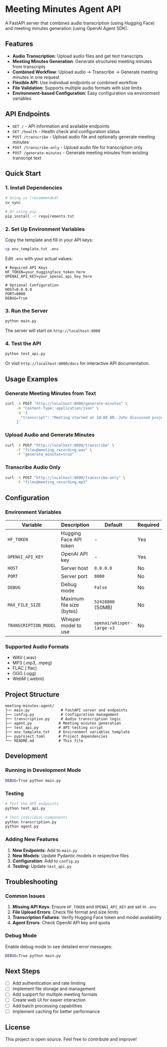 # Meeting Minutes Agent API

A FastAPI server that combines audio transcription (using Hugging Face) and meeting minutes generation (using OpenAI Agent SDK).

## Features

- **Audio Transcription**: Upload audio files and get text transcripts
- **Meeting Minutes Generation**: Generate structured meeting minutes from transcripts
- **Combined Workflow**: Upload audio → Transcribe → Generate meeting minutes in one request
- **Flexible API**: Use individual endpoints or combined workflow
- **File Validation**: Supports multiple audio formats with size limits
- **Environment-based Configuration**: Easy configuration via environment variables

## API Endpoints

- `GET /` - API information and available endpoints
- `GET /health` - Health check and configuration status
- `POST /transcribe` - Upload audio file and optionally generate meeting minutes
- `POST /transcribe-only` - Upload audio file for transcription only
- `POST /generate-minutes` - Generate meeting minutes from existing transcript text

## Quick Start

### 1. Install Dependencies

```bash
# Using uv (recommended)
uv sync

# Or using pip
pip install -r requirements.txt
```

### 2. Set Up Environment Variables

Copy the template and fill in your API keys:

```bash
cp env_template.txt .env
```

Edit `.env` with your actual values:

```env
# Required API Keys
HF_TOKEN=your_huggingface_token_here
OPENAI_API_KEY=your_openai_api_key_here

# Optional Configuration
HOST=0.0.0.0
PORT=8000
DEBUG=True
```

### 3. Run the Server

```bash
python main.py
```

The server will start on `http://localhost:8000`

### 4. Test the API

```bash
python test_api.py
```

Or visit `http://localhost:8000/docs` for interactive API documentation.

## Usage Examples

### Generate Meeting Minutes from Text

```bash
curl -X POST "http://localhost:8000/generate-minutes" \
     -H "Content-Type: application/json" \
     -d '{
       "transcript": "Meeting started at 10:00 AM. John discussed project timeline..."
     }'
```

### Upload Audio and Generate Minutes

```bash
curl -X POST "http://localhost:8000/transcribe" \
     -F "file=@meeting_recording.wav" \
     -F "generate_minutes=true"
```

### Transcribe Audio Only

```bash
curl -X POST "http://localhost:8000/transcribe-only" \
     -F "file=@meeting_recording.mp3"
```

## Configuration

### Environment Variables

| Variable | Description | Default | Required |
|----------|-------------|---------|----------|
| `HF_TOKEN` | Hugging Face API token | - | Yes |
| `OPENAI_API_KEY` | OpenAI API key | - | Yes |
| `HOST` | Server host | `0.0.0.0` | No |
| `PORT` | Server port | `8000` | No |
| `DEBUG` | Debug mode | `False` | No |
| `MAX_FILE_SIZE` | Maximum file size (bytes) | `52428800` (50MB) | No |
| `TRANSCRIPTION_MODEL` | Whisper model to use | `openai/whisper-large-v3` | No |

### Supported Audio Formats

- WAV (.wav)
- MP3 (.mp3, .mpeg)
- FLAC (.flac)
- OGG (.ogg)
- WebM (.webm)

## Project Structure

```
meeting-minutes-agent/
├── main.py              # FastAPI server and endpoints
├── config.py            # Configuration management
├── transcription.py     # Audio transcription logic
├── agent.py            # Meeting minutes generation
├── test_api.py         # API testing script
├── env_template.txt    # Environment variables template
├── pyproject.toml      # Project dependencies
└── README.md           # This file
```

## Development

### Running in Development Mode

```bash
DEBUG=True python main.py
```

### Testing

```bash
# Test the API endpoints
python test_api.py

# Test individual components
python transcription.py
python agent.py
```

### Adding New Features

1. **New Endpoints**: Add to `main.py`
2. **New Models**: Update Pydantic models in respective files
3. **Configuration**: Add to `config.py`
4. **Testing**: Update `test_api.py`

## Troubleshooting

### Common Issues

1. **Missing API Keys**: Ensure `HF_TOKEN` and `OPENAI_API_KEY` are set in `.env`
2. **File Upload Errors**: Check file format and size limits
3. **Transcription Failures**: Verify Hugging Face token and model availability
4. **Agent Errors**: Check OpenAI API key and quota

### Debug Mode

Enable debug mode to see detailed error messages:

```bash
DEBUG=True python main.py
```

## Next Steps

- [ ] Add authentication and rate limiting
- [ ] Implement file storage and management
- [ ] Add support for multiple meeting formats
- [ ] Create web UI for easier interaction
- [ ] Add batch processing capabilities
- [ ] Implement caching for better performance

## License

This project is open source. Feel free to contribute and improve!
